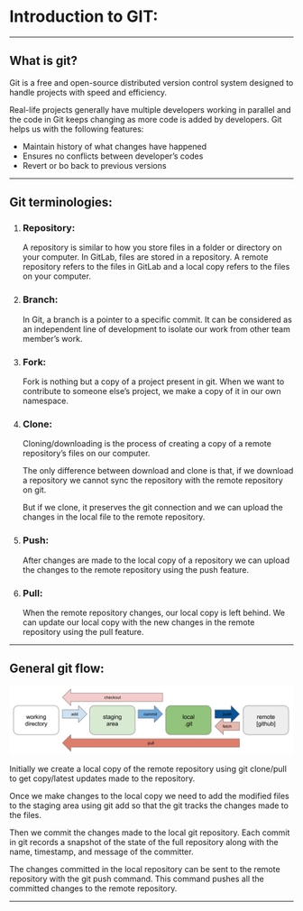 # Introduction to GIT:
<hr>

## What is git?
Git is a free and open-source distributed version control system designed to handle projects with speed and efficiency. 

Real-life projects generally have multiple developers working in parallel and the code in Git keeps changing as more code is added by developers. Git helps us with the following features:
- Maintain history of what changes have happened
- Ensures no conflicts between developer’s codes
- Revert or bo back to previous versions
<hr>

## Git terminologies:
1. ### Repository:
    A repository is similar to how you store files in a folder or directory on your computer. In GitLab, files are stored in a repository. A remote repository refers to the files in GitLab and a local copy refers to the files on your computer.

2. ### Branch:
    In Git, a branch is a pointer to a specific commit. It can be considered as an independent line of development to isolate our work from other team member’s work.
3. ### Fork:
    Fork is nothing but a copy of a project present in git. When we want to contribute to someone else’s project, we make a copy of it in our own namespace.
4. ### Clone:
    Cloning/downloading is the process of creating a copy of a remote repository’s files on our computer. 

    The only difference between download and clone is that, if we download a repository we cannot sync the repository with the remote repository on git. 

    But if we clone, it preserves the git connection and we can upload the changes in the local file to the remote repository.
5. ### Push:
    After changes are made to the local copy of a repository we can upload the changes to the remote repository using the push feature.
6. ### Pull:
    When the remote repository changes, our local copy is left behind. We can update our local copy with the new changes in the remote repository using the pull feature.
<hr>

## General git flow:
![git flow](gitflow.png)

Initially we create a local copy of the remote repository using git clone/pull to get copy/latest updates made to the repository.

Once we make changes to the local copy we need to add the modified files to the staging area using git add so that the git tracks the changes made to the files.

Then we commit the changes made to the local git repository. Each commit in git records a snapshot of the state of the full repository along with the name, timestamp, and message of the committer.

The changes committed in the local repository can be sent to the remote repository with the git push command. This command pushes all the committed changes to the remote repository.
<hr>